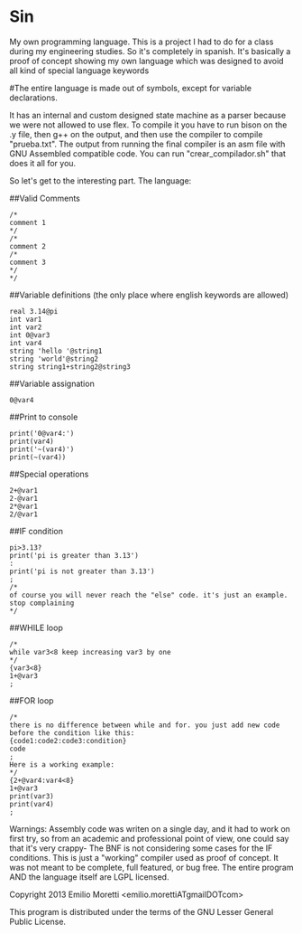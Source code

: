 Sin
===

My own programming language. This is a project I had to do for a class during my engineering studies. So it's completely in spanish.
It's basically a proof of concept showing my own language which was designed to avoid all kind of special language keywords

#The entire language is made out of symbols, except for variable declarations.

It has an internal and custom designed state machine as a parser because we were not allowed to use flex.
To compile it you have to run bison on the .y file, then g++ on the output, and then use the compiler to compile "prueba.txt". 
The output from running the final compiler is an asm file with GNU Assembled compatible code.
You can run "crear_compilador.sh" that does it all for you.

So let's get to the interesting part. The language:

##Valid Comments
`````
/*
comment 1
*/
/*
comment 2
/*
comment 3
*/
*/
`````

##Variable definitions (the only place where english keywords are allowed)
`````
real 3.14@pi
int var1
int var2
int 0@var3
int var4
string 'hello '@string1
string 'world'@string2
string string1+string2@string3
`````

##Variable assignation
`````
0@var4
`````

##Print to console
`````
print('0@var4:')
print(var4)
print('~(var4)')
print(~(var4))
`````

##Special operations
`````
2+@var1
2-@var1
2*@var1
2/@var1
`````

##IF condition
`````
pi>3.13?
print('pi is greater than 3.13')
:
print('pi is not greater than 3.13')
;
/*
of course you will never reach the "else" code. it's just an example. stop complaining
*/
`````

##WHILE loop
`````
/*
while var3<8 keep increasing var3 by one
*/
{var3<8}
1+@var3
;
`````

##FOR loop
`````
/*
there is no difference between while and for. you just add new code before the condition like this:
{code1:code2:code3:condition}
code
;
Here is a working example:
*/
{2+@var4:var4<8}
1+@var3
print(var3)
print(var4)
;
`````


Warnings:
Assembly code was writen on a single day, and it had to work on first try, so from an academic and professional point of view, one could say that it's very crappy-
The BNF is not considering some cases for the IF conditions.
This is just a "working" compiler used as proof of concept. It was not meant to be complete, full featured, or bug free.
The entire program AND the language itself are LGPL licensed.

Copyright 2013 Emilio Moretti <emilio.morettiATgmailDOTcom>

This program is distributed under the terms of the GNU Lesser General Public License.
